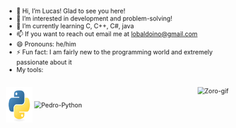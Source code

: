 - 👋 Hi, I’m Lucas! Glad to see you here!
- 👀 I’m interested in development and problem-solving!
- 🌱 I’m currently learning C, C++, C#, java
- 📫 If you want to reach out email me at lobaldoino@gmail.com
- 😄 Pronouns: he/him
- ⚡ Fun fact: I am fairly new to the programming world and extremely passionate about it
- My tools:
<div style="display: inline_block"><br>
  <img align="center" alt="Pedro-Python" height="80" width="60" src="https://raw.githubusercontent.com/devicons/devicon/master/icons/python/python-original.svg">
  <img align="right" alt="Zoro-gif" src="https://cdn.discordapp.com/attachments/392497433294143488/877214524829212722/zoro_1.gif">
  <img align="center" alt="Pedro-Python" height="80" width="60" src="https://cdn.jsdelivr.net/gh/devicons/devicon@latest/icons/cplusplus/cplusplus-original.svg"
</div>



          
